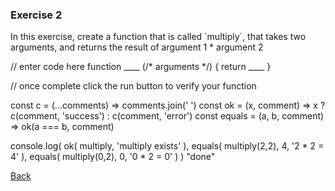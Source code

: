 <script src="https://embed.tonicdev.com" data-element-id="my-element"></script>
<h3>Exercise 2</h3>
<p>
  In this exercise, create a function that is called `multiply`, that takes two arguments, and returns the result of
  argument 1 * argument 2
</p>

<!-- anywhere else on your page -->
<div id="my-element">
// enter code here
function ____ (/* arguments */) {
  return ____
}

// once complete click the run button to verify your function

const c = (...comments) => comments.join(' ')
const ok = (x, comment) => x ? c(comment, 'success') : c(comment, 'error')
const equals = (a, b, comment) => ok(a === b, comment)

console.log(
    ok(
        multiply,
        'multiply exists'
    ),
    equals(
        multiply(2,2),
        4,
        '2 * 2 = 4'
    ),
    equals(
        multiply(0,2),
        0,
        '0 * 2 = 0'
    )
)
"done"
</div>

[Back](/lessons/1-functions)

